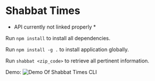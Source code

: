 # Shabbat Times

* API currently not linked properly * 

Run ```npm install``` to install all dependencies.

Run ```npm install -g .``` to install application globally.

Run ```shabbat <zip_code>``` to retrieve all pertinent information.

Demo:
![Demo Of Shabbat Times CLI](https://user-images.githubusercontent.com/58706647/92853870-56928480-f3be-11ea-8e00-c7b6373980a0.gif)